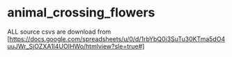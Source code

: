 # animal_crossing_flowers

ALL source csvs are download from [https://docs.google.com/spreadsheets/u/0/d/1rbYbQ0i3SuTu30KTma5dO4uuJWr_SjOZXA1l4UOIHWo/htmlview?sle=true#]
